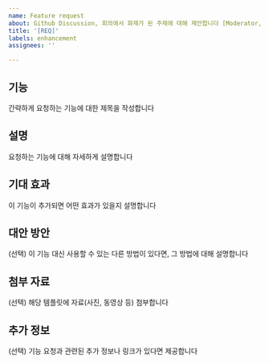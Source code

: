 ```yaml
---
name: Feature request
about: Github Discussion, 회의에서 화제가 된 주제에 대해 제안합니다 [Moderator, Chef]
title: '[REQ]'
labels: enhancement
assignees: ''

---
```


## 기능

간략하게 요청하는 기능에 대한 제목을 작성합니다


## 설명

요청하는 기능에 대해 자세하게 설명합니다


## 기대 효과

이 기능이 추가되면 어떤 효과가 있을지 설명합니다


## 대안 방안

(선택) 이 기능 대신 사용할 수 있는 다른 방법이 있다면, 그 방법에 대해 설명합니다


##  첨부 자료

(선택) 해당 템플릿에 자료(사진, 동영상 등) 첨부합니다


## 추가 정보

(선택) 기능 요청과 관련된 추가 정보나 링크가 있다면 제공합니다
